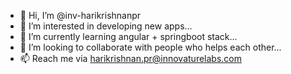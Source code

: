 - 👋 Hi, I’m @inv-harikrishnanpr
- 👀 I’m interested in developing new apps...
- 🌱 I’m currently learning angular + springboot stack...
- 💞️ I’m looking to collaborate with people who helps each other...
- 📫 Reach me via harikrishnan.pr@innovaturelabs.com 

<!---
inv-harikrishnanpr/inv-harikrishnanpr is a ✨ special ✨ repository because its `README.md` (this file) appears on your GitHub profile.
You can click the Preview link to take a look at your changes.
--->
